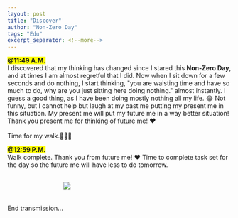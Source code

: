 ```yaml
---
layout: post
title: "Discover"
author: "Non-Zero Day"
tags: "Edu"
excerpt_separator: <!--more-->
---
```

<span style="background-color: yellow;font-weight: bold;">@11:49 A.M.</span><br />
I discovered that my thinking has changed since I stared this <strong>Non-Zero Day</strong>, and at times <!--more-->I am almost regretful that I did.  Now when I sit down for a few seconds and do nothing, I start thinking, "you are waisting time and have so much to do, why are you just sitting here doing nothing." almost instantly.  I guess a good thing, as I have been doing mostly nothing all my life. 😂 Not funny, but I cannot help but laugh at my past me putting my present me in this situation. My present me will put my future me in a way better situation! Thank you present me for thinking of future me! ❤️
<br /><br />
Time for my walk.🚶‍♂️‍➡️

<span style="background-color: yellow;font-weight: bold;">@12:59 P.M.</span><br />
Walk complete. Thank you from future me! ❤️ Time to complete task set for the day so the future me will have less to do tomorrow.
<br /><br />
<div style="display: block; margin: auto; width: 50%;">
<img src="../../../assets/images/Working.png alt="Me for Me" />
</div>
<br /><br />
End transmission...
